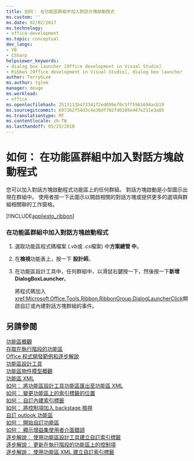 ```yaml
---
title: 如何： 在功能區群組中加入對話方塊啟動程式
ms.custom: ''
ms.date: 02/02/2017
ms.technology:
- office-development
ms.topic: conceptual
dev_langs:
- VB
- CSharp
helpviewer_keywords:
- dialog box launcher [Office development in Visual Studio]
- Ribbon [Office development in Visual Studio], dialog box launcher
author: TerryGLee
ms.author: tglee
manager: douge
ms.workload:
- office
ms.openlocfilehash: 2513113b473341f2ed099ef0c5ff5961694acb19
ms.sourcegitcommit: 697162f54d3c4e30df702fd0289e447e211e3a85
ms.translationtype: MT
ms.contentlocale: zh-TW
ms.lasthandoff: 05/25/2018
---
```

# <a name="how-to-add-a-dialog-box-launcher-to-a-ribbon-group"></a>如何： 在功能區群組中加入對話方塊啟動程式
  您可以加入對話方塊啟動程式功能區上的任何群組。 對話方塊啟動是小型圖示出現在群組中。 使用者按一下此圖示以開啟相關的對話方塊或提供更多的選項與群組相關聯的工作窗格。  
  
 [!INCLUDE[appliesto_ribbon](../vsto/includes/appliesto-ribbon-md.md)]  
  
### <a name="to-add-a-dialog-box-launcher-to-a-ribbon-group"></a>在功能區群組中加入對話方塊啟動程式  
  
1.  選取功能區程式碼檔案 (*.vb*或 *.cs*檔案) 中**方案總管 中**。  
  
2.  在**檢視**功能表上，按一下 **設計師**。  
  
3.  在功能區設計工具中，任何群組中，以滑鼠右鍵按一下，然後按一下**新增 DialogBoxLauncher**。  
  
     將程式碼加入<xref:Microsoft.Office.Tools.Ribbon.RibbonGroup.DialogLauncherClick>開啟自訂或內建對話方塊群組的事件。  
  
## <a name="see-also"></a>另請參閱  
 [功能區概觀](../vsto/ribbon-overview.md)   
 [存取在執行階段的功能區](../vsto/accessing-the-ribbon-at-run-time.md)   
 [Office 程式開發範例和逐步解說](../vsto/office-development-samples-and-walkthroughs.md)   
 [功能區設計工具](../vsto/ribbon-designer.md)   
 [功能區物件模型概觀](../vsto/ribbon-object-model-overview.md)   
 [功能區 XML](../vsto/ribbon-xml.md)   
 [如何： 將功能區設計工具功能區匯出至功能區 XML](../vsto/how-to-export-a-ribbon-from-the-ribbon-designer-to-ribbon-xml.md)   
 [如何： 變更功能區上的索引標籤的位置](../vsto/how-to-change-the-position-of-a-tab-on-the-ribbon.md)   
 [如何： 自訂內建索引標籤](../vsto/how-to-customize-a-built-in-tab.md)   
 [如何： 將控制項加入 backstage 檢視](../vsto/how-to-add-controls-to-the-backstage-view.md)   
 [自訂 outlook 功能區](../vsto/customizing-a-ribbon-for-outlook.md)   
 [如何： 開始自訂功能區](../vsto/how-to-get-started-customizing-the-ribbon.md)   
 [如何： 顯示增益集使用者介面錯誤](../vsto/how-to-show-add-in-user-interface-errors.md)   
 [逐步解說： 使用功能區設計工具建立自訂索引標籤](../vsto/walkthrough-creating-a-custom-tab-by-using-the-ribbon-designer.md)   
 [逐步解說： 更新在執行階段的功能區上的控制項](../vsto/walkthrough-updating-the-controls-on-a-ribbon-at-run-time.md)   
 [逐步解說： 使用功能區 XML 建立自訂索引標籤](../vsto/walkthrough-creating-a-custom-tab-by-using-ribbon-xml.md)  
  
  